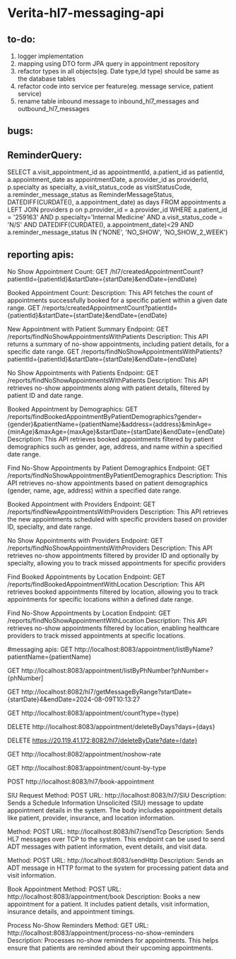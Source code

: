 # Verita-hl7-messaging-api

## to-do:
1. logger implementation
2. mapping using DTO form JPA query in appointment repository
3. refactor types in all objects(eg. Date type,Id type) should be same as the database tables
4. refactor code into service per feature(eg. message service, patient service)
5. rename table inbound message to inbound_hl7_messages and outbound_hl7_messages

## bugs:

## ReminderQuery:
SELECT
a.visit_appointment_id as appointmentId,
a.patient_id as patientId,
a.appointment_date as appointmentDate,
a.provider_id as providerId,
p.specialty as specialty,
a.visit_status_code as visitStatusCode,
a.reminder_message_status as ReminderMessageStatus,
DATEDIFF(CURDATE(), a.appointment_date) as days
FROM appointments a
LEFT JOIN providers p on p.provider_id = a.provider_id
WHERE a.patient_id = '259163' AND p.specialty='Internal Medicine' AND a.visit_status_code = 'N/S' AND DATEDIFF(CURDATE(), a.appointment_date)<29 AND a.reminder_message_status IN ('NONE', 'NO_SHOW', 'NO_SHOW_2_WEEK')

## reporting apis:
No Show Appointment Count:
GET /hl7/createdAppointmentCount?patientId={patientId}&startDate={startDate}&endDate={endDate}

Booked Appointment Count:
Description: This API fetches the count of appointments successfully booked for a specific patient within a given date range.
GET /reports/createdAppointmentCount?patientId={patientId}&startDate={startDate}&endDate={endDate}

New Appointment with Patient Summary
Endpoint: GET /reports/findNoShowAppointmentsWithPatients Description: This API returns a summary of no-show appointments, including patient details, for a specific date range.
GET /reports/findNoShowAppointmentsWithPatients?patientId={patientId}&startDate={startDate}&endDate={endDate}

No Show Appointments with Patients
Endpoint: GET /reports/findNoShowAppointmentsWithPatients
Description: This API retrieves no-show appointments along with patient details, filtered by patient ID and date range. 

Booked Appointment by Demographics:
GET /reports/findBookedAppointmentByPatientDemographics?gender={gender}&patientName={patientName}&address={address}&minAge={minAge}&maxAge={maxAge}&startDate={startDate}&endDate={endDate}
Description: This API retrieves booked appointments filtered by patient demographics such as gender, age, address, and name within a specified date range. 
 
Find No-Show Appointments by Patient Demographics
Endpoint: GET /reports/findNoShowAppointmentByPatientDemographics Description: This API retrieves no-show appointments based on patient demographics (gender, name, age, address) within a specified date range. 

Booked Appointment with Providers
Endpoint: GET /reports/findNewAppointmentsWithProviders 
Description: This API retrieves the new appointments scheduled with specific providers based on provider ID, specialty, and date range.

No Show Appointments with Providers
Endpoint: GET /reports/findNoShowAppointmentsWithProviders 
Description: This API retrieves no-show appointments filtered by provider ID and optionally by specialty, allowing you to track missed appointments for specific providers

Find Booked Appointments by Location
Endpoint: GET /reports/findBookedAppointmentWithLocation 
Description: This API retrieves booked appointments filtered by location, allowing you to track appointments for specific locations within a defined date range.

Find No-Show Appointments by Location
Endpoint: GET /reports/findNoShowAppointmentWithLocation 
Description: This API retrieves no-show appointments filtered by location, enabling healthcare providers to track missed appointments at specific locations. 

#messaging apis:
GET http://localhost:8083/appointment/listByName?patientName={patientName}

GET http://localhost:8083/appointment/listByPhNumber?phNumber={phNumber]

GET http://localhost:8082/hl7/getMessageByRange?startDate={startDate}4&endDate=2024-08-09T10:13:27

GET http://localhost:8083/appointment/count?type={type}

DELETE http://localhost:8083/appointment/deleteByDays?days={days}

DELETE https://20.119.41.172:8082/hl7/deleteByDate?date={date}

GET http://localhost:8082/appointment/noshow-rate

GET http://localhost:8083/appointment/count-by-type

POST http://localhost:8083/hl7/book-appointment

SIU Request
Method: POST
URL: http://localhost:8083/hl7/SIU
Description: Sends a Schedule Information Unsolicited (SIU) message to update appointment details in the system. The body includes appointment details like patient, provider, insurance, and location information.

Method: POST
URL: http://localhost:8083/hl7/sendTcp
Description: Sends HL7 messages over TCP to the system. This endpoint can be used to send ADT messages with patient information, event details, and visit data.

Method: POST
URL: http://localhost:8083/sendHttp
Description: Sends an ADT message in HTTP format to the system for processing patient data and visit information.

Book Appointment
Method: POST
URL: http://localhost:8083/appointment/book
Description: Books a new appointment for a patient. It includes patient details, visit information, insurance details, and appointment timings.

Process No-Show Reminders
Method: GET
URL: http://localhost:8083/appointment/process-no-show-reminders
Description: Processes no-show reminders for appointments. This helps ensure that patients are reminded about their upcoming appointments.


